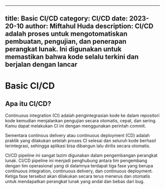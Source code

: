 ----
title: Basic CI/CD
category: CI/CD
date: 2023-20-10
author: Miftahul Huda
description: CI/CD adalah proses untuk mengotomatiskan pembuatan, pengujian, dan penerapan perangkat lunak. Ini digunakan untuk memastikan bahwa kode selalu terkini dan berjalan dengan lancar
---

# Basic CI/CD

## Apa itu CI/CD?

Continuous integration (CI) adalah pengintegrasian kode ke dalam repositori kode kemudian menjalankan pengujian secara otomatis, cepat, dan sering. Kamu dapat melakukan CI ini dengan menggunakan perintah  commit.

Sementara continous delivery atau continuous deployment (CD) adalah praktik yang dilakukan setelah proses CI selesai dan seluruh kode berhasil terintegrasi, sehingga aplikasi bisa dibangun lalu dirilis secara otomatis.

CI/CD pipeline ini sangat lazim digunakan dalam pengembangan perangkat lunak. CI/CD pipeline ini menjadi penghubung antara tim pengembang dengan tim operasional yang di dalamnya terdapat tiga fase yang berupa continuous integration, continuous delivery, dan continuous  deployment. Ketiga fase tersebut akan dilakukan secara terus menerus dan otomatis untuk mendapatkan perangkat lunak yang andal dan bebas dari bug.